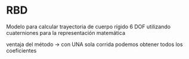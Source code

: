 # RBD

Modelo para calcular trayectoria de cuerpo rígido 6 DOF utilizando cuaterniones para la representación matemática

ventaja del método -> con UNA sola corrida podemos obtener todos los coeficientes